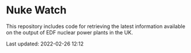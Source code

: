 # Nuke Watch

This repository includes code for retrieving the latest information available on the output of EDF nuclear power plants in the UK.

Last updated: 2022-02-26 12:12